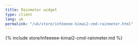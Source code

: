 ```yaml
---
title: Rainmeter widget
type: client
lang: uk
permalink: "/uk/store/infeeeee-kimai2-cmd-rainmeter.html"
---
```


{% include store/infeeeee-kimai2-cmd-rainmeter.md %}
